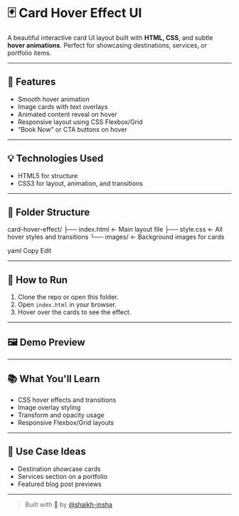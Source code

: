 # 🃏 Card Hover Effect UI

A beautiful interactive card UI layout built with **HTML, CSS**, and subtle **hover animations**. Perfect for showcasing destinations, services, or portfolio items.

---

## 🌟 Features

- Smooth hover animation
- Image cards with text overlays
- Animated content reveal on hover
- Responsive layout using CSS Flexbox/Grid
- “Book Now” or CTA buttons on hover

---

## 💡 Technologies Used

- HTML5 for structure
- CSS3 for layout, animation, and transitions

---

## 📁 Folder Structure

card-hover-effect/
├── index.html ← Main layout file
├── style.css ← All hover styles and transitions
└── images/ ← Background images for cards

yaml
Copy
Edit

---

## 🚀 How to Run

1. Clone the repo or open this folder.
2. Open `index.html` in your browser.
3. Hover over the cards to see the effect.

---

## 🖼️ Demo Preview


---

## 📚 What You'll Learn

- CSS hover effects and transitions
- Image overlay styling
- Transform and opacity usage
- Responsive Flexbox/Grid layouts

---

## 🎯 Use Case Ideas

- Destination showcase cards
- Services section on a portfolio
- Featured blog post previews

---

> Built with 💖 by [@shaikh-insha](https://github.com/shaikh-insha)
